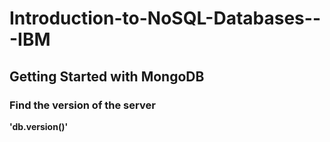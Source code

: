 # Introduction-to-NoSQL-Databases---IBM

## Getting Started with MongoDB

### Find the version of the server

**'db.version()'**
